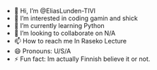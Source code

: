 - 👋 Hi, I’m @EliasLunden-TIVI
- 👀 I’m interested in coding gamin and shick
- 🌱 I’m currently learning Python
- 💞️ I’m looking to collaborate on N/A
- 📫 How to reach me In Raseko Lecture
- 😄 Pronouns: U/S/A
- ⚡ Fun fact: Im actually Finnish believe it or not.

<!---
EliasLunden-TIVI/EliasLunden-TIVI is a ✨ special ✨ repository because its `README.md` (this file) appears on your GitHub profile.
You can click the Preview link to take a look at your changes.
--->
